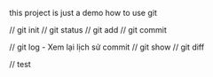 this project is just a demo how to use git

// git init
// git status
// git add
// git commit

// git log  - Xem lại lịch sử commit
// git show
// git diff

// test